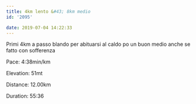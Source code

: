 ```yaml
---
title: 4km lento &#43; 8km medio
id: '2095'

date: 2019-07-04 14:22:33
---
```


Primi 4km a passo blando per abituarsi al caldo po un buon medio anche se fatto con sofferenza

Pace: 4:38min/km

Elevation: 51mt

Distance: 12.00km

Duration: 55:36

<!-- ![image](/images/2021/08/20190704-activity-map_hu180e9b99a82633eb5052559cf2041ea8_76171_700x0_resize_box_3.png) -->
